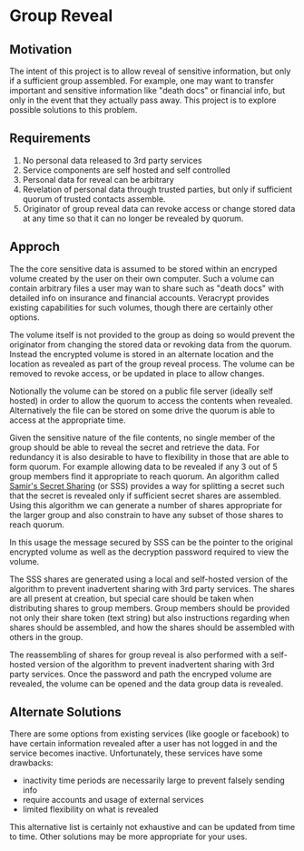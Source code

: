 # Group Reveal

## Motivation

The intent of this project is to allow reveal of sensitive information, but 
only if a sufficient group assembled.  For example, one may want to transfer
important and sensitive information like "death docs" or financial info,
but only in the event that they actually pass away.  This project is to 
explore possible solutions to this problem.

## Requirements

1. No personal data released to 3rd party services
2. Service components are self hosted and self controlled
3. Personal data for reveal can be arbitrary
4. Revelation of personal data through trusted parties, but only
   if sufficient quorum of trusted contacts assemble.
5. Originator of group reveal data can revoke access or change
   stored data at any time so that it can no longer be revealed
   by quorum.

## Approch

The the core sensitive data is assumed to be stored within an encryped volume
created by the user on their own computer. Such a volume can contain 
arbitrary files a user may wan to share such as "death docs" with detailed
info on insurance and financial accounts.  Veracrypt provides existing 
capabilities for such volumes, though there are certainly other options.

The volume itself is not provided to the group as doing so would prevent
the originator from changing the stored data or revoking data from the 
quorum.  Instead the encrypted volume is stored in an alternate location
and the location as revealed as part of the group reveal process.  The 
volume can be removed to revoke access, or be updated in place to allow
changes. 

Notionally the volume can be stored on a public file server (ideally self
hosted) in order to allow the quorum to access the contents when revealed. 
Alternatively the file can be stored on some drive the quorum is able to access
at the appropriate time.

Given the sensitive nature of the file contents, no single member of the group
should be able to reveal the secret and retrieve the data. For redundancy it 
is also desirable to have to flexibility in those that are able to form quorum.
For example allowing data to be revealed if any 3 out of 5 group members find
it appropriate to reach quorum. An algorithm called 
[Samir's Secret Sharing](https://en.wikipedia.org/wiki/Shamir%27s_Secret_Sharing) 
(or SSS) provides a way for splitting a secret such that the secret is 
revealed only if sufficient secret shares are assembled. Using this algorithm 
we can generate a number of shares appropriate for the larger group and also 
constrain to have any subset of those shares to reach quorum. 

In this usage the message secured by SSS can be the pointer to the 
original encrypted volume as well as the decryption password required to
view the volume.

The SSS shares are generated using a local and self-hosted version of the 
algorithm to prevent inadvertent sharing with 3rd party services.  The shares
are all present at creation, but special care should be taken when 
distributing shares to group members.  Group members should be provided not
only their share token (text string) but also instructions regarding when 
shares should be assembled, and how the shares should be assembled with 
others in the group.

The reassembling of shares for group reveal is also performed with a self-hosted
version of the algorithm to prevent inadvertent sharing with 3rd party services.
Once the password and path the encryped volume are revealed, the volume can be
opened and the data group data is revealed.

## Alternate Solutions

There are some options from existing services (like google or facebook) to
have certain information revealed after a user has not logged in and the
service becomes inactive.  Unfortunately, these services have some drawbacks:
  - inactivity time periods are necessarily large to prevent falsely
    sending info
  - require accounts and usage of external services
  - limited flexibility on what is revealed

This alternative list is certainly not exhaustive and can be updated from time
to time.  Other solutions may be more appropriate for your uses.